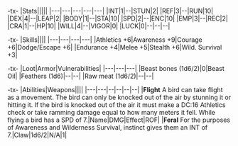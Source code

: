 -tx-
|Stats|||||
|---|---|---|---|---|
|INT|1|--|STUN|2|
|REF|3|--|RUN|10|
|DEX|4|--|LEAP|2|
|BODY|1|--|STA|10|
|SPD|2|--|ENC|10|
|EMP|3|--|REC|2|
|CRA|1|--|HP|10|
|WILL|4|--|VIGOR|0|
|LUCK|0|--|--|--|

-tx-
|Skills||||
|---|---|---|---|
|Athletics +6|Awareness +9|Courage +6|Dodge/Escape +6|
|Endurance +4|Melee +5|Stealth +6|Wild. Survival +3|

-tx-
|Loot|Armor|Vulnerabilities|
|---|---|---|
|Beast bones (1d6/2)|0|Beast Oil|
|Feathers (1d6)|--|--|
|Raw meat (1d6/2)|--|--|

-tx-
|Abilities|Weapons||||
|---|---|--|--|--|--|
|**Flight** A bird can take flight as a movement. The bird can only be knocked out of the air by stunning it or hitting it. If the bird is knocked out of the air it must make a DC:16 Athletics check or take ramming damage equal to how many meters it fell. While flying a bird has a SPD of 7.|Name|DMG|Effect|ROF|
|**Feral** For the purposes of Awareness and Wilderness Survival, instinct gives them an INT of 7.|Claw|1d6/2|N/A|1|
